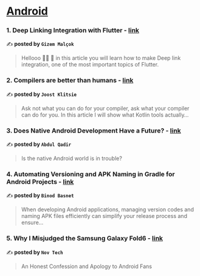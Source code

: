 
<h1><a href=https://medium.com/tag/android/recommended target="_blank" rel="noopener noreferrer">Android</a></h1>
<h3>1. Deep Linking Integration with Flutter - <a href="https://medium.com/@gizemgizgg/deep-linking-integration-with-flutter-7072a621b2ad" target="_blank" rel="noopener noreferrer">link</a></h3>

✍️ **posted by `Gizem Malçok`**

<blockquote>Hellooo 🎯🚀 💙 in this article you will learn how to make Deep link integration, one of the most important topics of Flutter.</blockquote>

<h3>2. Compilers are better than humans - <a href="https://medium.com/@joostklitsie/compilers-are-better-than-humans-216e84e2dda4" target="_blank" rel="noopener noreferrer">link</a></h3>

✍️ **posted by `Joost Klitsie`**

<blockquote>Ask not what you can do for your compiler, ask what your compiler can do for you. In this article I will show what Kotlin tools actually…</blockquote>

<h3>3. Does Native Android Development Have a Future? - <a href="https://medium.com/@abdulqadirtr/does-native-android-development-have-a-future-28d05e5f11eb" target="_blank" rel="noopener noreferrer">link</a></h3>

✍️ **posted by `Abdul Qadir`**

<blockquote>Is the native Android world is in trouble?</blockquote>

<h3>4. Automating Versioning and APK Naming in Gradle for Android Projects - <a href="https://medium.com/@binod.basnet777/automating-versioning-and-apk-naming-in-gradle-for-android-projects-c58e98298ef0" target="_blank" rel="noopener noreferrer">link</a></h3>

✍️ **posted by `Binod Basnet`**

<blockquote>When developing Android applications, managing version codes and naming APK files efficiently can simplify your release process and ensure…</blockquote>

<h3>5. Why I Misjudged the Samsung Galaxy Fold6 - <a href="https://medium.com/deep-sweet-valuable/why-i-misjudged-the-samsung-galaxy-fold6-366c3665d27f" target="_blank" rel="noopener noreferrer">link</a></h3>

✍️ **posted by `Nov Tech`**

<blockquote>An Honest Confession and Apology to Android Fans</blockquote>

